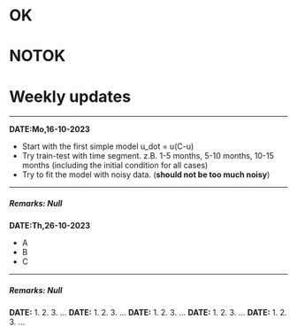 # OK



# NOTOK



# Weekly updates
***
**DATE:Mo,16-10-2023**
* Start with the first simple model u_dot = u(C-u)
* Try train-test with time segment. z.B. 1-5 months, 5-10 months, 10-15 months (including the initial condition for all cases)
* Try to fit the model with noisy data. (**should not be too much noisy**)
***
##### Remarks: Null
**DATE:Th,26-10-2023**
* A
* B
* C
***
##### Remarks: Null
**DATE:**
1.
2.
3.
...
**DATE:**
1.
2.
3.
...
**DATE:**
1.
2.
3.
...
**DATE:**
1.
2.
3.
...
**DATE:**
1.
2.
3.
...
